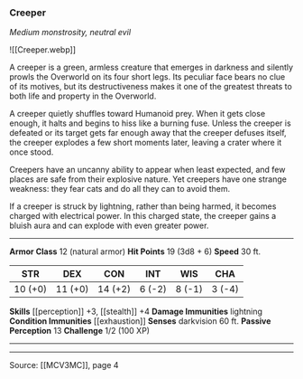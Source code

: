 ### Creeper
_Medium monstrosity, neutral evil_

![[Creeper.webp]]

A creeper is a green, armless creature that emerges in darkness and silently prowls the Overworld on its four short legs. Its peculiar face bears no clue of its motives, but its destructiveness makes it one of the greatest threats to both life and property in the Overworld.

A creeper quietly shuffles toward Humanoid prey. When it gets close enough, it halts and begins to hiss like a burning fuse. Unless the creeper is defeated or its target gets far enough away that the creeper defuses itself, the creeper explodes a few short moments later, leaving a crater where it once stood.

Creepers have an uncanny ability to appear when least expected, and few places are safe from their explosive nature. Yet creepers have one strange weakness: they fear cats and do all they can to avoid them.

If a creeper is struck by lightning, rather than being harmed, it becomes charged with electrical power. In this charged state, the creeper gains a bluish aura and can explode with even greater power.




---

**Armor Class** 12 (natural armor)
**Hit Points** 19 (3d8 + 6)
**Speed** 30 ft.

| STR     | DEX     | CON     | INT     | WIS     | CHA     |
|---------|---------|---------|---------|---------|---------|
| 10 (+0) | 11 (+0) | 14 (+2) | 6 (-2) | 8 (-1) | 3 (-4) |

**Skills** [[perception]] +3, [[stealth]] +4
**Damage Immunities** lightning
**Condition Immunities** [[exhaustion]]
**Senses** darkvision 60 ft.
**Passive Perception** 13
**Challenge** 1/2 (100 XP)

---


---

Source: [[MCV3MC]], page 4